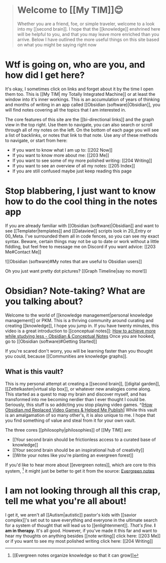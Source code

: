 > # **Welcome to [[My TIM]]😊**
> 
> Whether you are a friend, foe, or simple traveler, welcome to a look into my [[second brain]]. I hope that the [[knowledge]] enshrined here will be helpful to you, and that you may leave more enriched than you arrive. Below I have outlined the more useful things on this site based on what you might be saying right now

# Wtf is going on, who are you, and how did I get here?

It's okay, I sometimes click on links and forget about it by the time I open them too. This is [[My TIM| my Totally Integrated Machine]] or at least the window into it's inner workings. This is an accumulation of years of thinking and months of writing in an app called [[Obsidian (software)|Obsidian]], you will find notes covering all the topics that I am interested in.  

The core features of this site are the [[bi-directional links]] and the graph view in the top right. Use them to navigate, you can also search or scroll through all of my notes on the left. On the bottom of each page you will see a list of backlinks, or notes that link to that note. Use any of these methods to navigate, or start from here:

- If you want to know what I am up to: [[202 Now]]
- If you want to know more about me: [[203 Me]]
- If you want to see some of my more polished writing: [[204 Writing]]
- If you want to see an overview of all my notes: [[205 Index]]
- If you are still confused maybe just keep reading this page

# Stop blabbering, I just want to know how to do the cool thing in the notes app

If you are already familiar with [[Obsidian (software)|Obsidian]] and want to see [[Templater|templates]] and [[Dataview]] scripts look in 20_Entry or 00_Meta. I've surrounded them all in code fences, so you can see my exact syntax. Beware, certain things may not be up to date or work without a little fiddling, but feel free to message me on Discord if you want advice: [[203 Me#Contact Me]]


![[Obsidian (software)#My notes that are useful to Obsidian users]]

Oh you just want pretty dot pictures? [[Graph Timeline|say no more!]]

# Obsidian? Note-taking? What are you talking about?

Welcome to the world of [[knowledge management|personal knowledge management]] or PKM. This is a thriving community around curating and creating [[knowledge]], I hope you jump in. 
If you have twenty minutes, this video is a great introduction to [[conceptual notes]]: [How to achieve more while studying less - Obsidian & Conceptual Notes](https://www.youtube.com/watch?v=MYJsGksojms) Once you are hooked, go to [[Obsidian (software)#Getting Started]]

If you're scared don't worry, you will be learning faster than you thought you could, because [[Communities are knowledge graphs]]. 

## What is this vault?
This is my personal attempt at creating a [[second brain]], [[digital garden]], [[Zettelkasten|virtual slip box]], or whatever new analogies come along. This started as a quest to map my brain and discover myself, and has transformed into me becoming nerdier than I ever thought I could be. Seriously, this stuff is so addicting you stop playing video games.
^[[How Obsidian.md Replaced Video Games & Helped Me Publish](https://eleanorkonik.com/obsidian-replaced-games-now-prolific/)]
While this vault is an amalgamation of so many other's, it is also unique to me. I hope that you find something of value and steal from it for your own vault.

The three cores [[philosophy|philosophies]] of [[My TIM]] are:

- [[Your second brain should be frictionless access to a curated base of knowledge]]
- [[Your second brain should be an inspirational hub of creativity]]
- [[Write your notes like you're planting an evergreen forest]]

[^1]: [[Nodes in the second brain are an abstraction of our first brain]] 

If you'd like to hear more about [[evergreen notes]], which are core to this system, [^2] it might just be better to get it from the source: [Evergreen notes](https://notes.andymatuschak.org/Evergreen_notes)

[^2]: [[Evergreen notes organize knowledge so that it can grow]]

# I am not looking through all this crap, tell me what you're all about!

I get it, we aren't all [[Autism|autistic]] pastor's kids with [[savior complex]]'s set out to save everything and everyone in the ultimate search for a system of thought that will lead us to [[enlightenment]]. *That's fine.* **I am in therapy.** It's all good. However, if you've made it this far and want to hear my thoughts on anything besides [[note writing]] click here: [[203 Me]] or if you want to see my most polished writing click here: [[204 Writing]]

